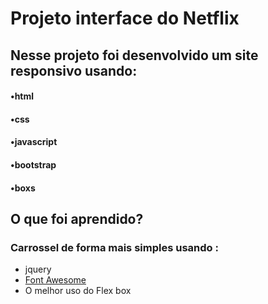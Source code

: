 # Projeto interface do Netflix
## Nesse projeto foi desenvolvido um site responsivo usando:
 
#### •html
#### •css
#### •javascript
#### •bootstrap
#### •boxs 

## O que foi aprendido?
### Carrossel de forma mais simples usando : 
* jquery
* [Font Awesome](https://fontawesome.com/search?q=play&s=solid%2Cbrands)
* O melhor uso do Flex box